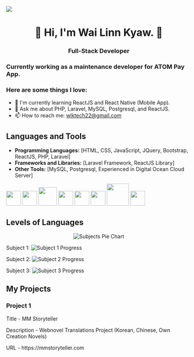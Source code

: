 <!DOCTYPE html>
  <html>
  <head>

  </head>
  <body>

  <img src="https://png.pngtree.com/thumb_back/fh260/background/20210906/pngtree-ai-artificial-intelligence-starry-sky-portrait-blue-technology-banner-image_804237.jpg" />
  

  <h1 align="center">👋 Hi, I'm Wai Linn Kyaw. 👋</h1>
  <h3 align="center">Full-Stack Developer</h3>
  
  ### Currently working as a maintenance developer for ATOM Pay App.
  
  ### Here are some things I love:
  - 🌱 I'm currently learning ReactJS and React Native (Mobile App).
  - 💬 Ask me about PHP, Laravel, MySQL, Postgresql, and ReactJS.
  - 📫 How to reach me: wlktech22@gmail.com
  
  ## Languages and Tools
  
  - **Programming Languages:** [HTML, CSS, JavaScript, JQuery, Bootstrap, ReactJS, PHP, Laravel]
  - **Frameworks and Libraries:** [Laravel Framework, ReactJS Library]
  - **Other Tools:** [MySQL, Postgresql, Experienced in Digital Ocean Cloud Server]
  
  <div style="display: inline:">
    <img src="https://cdn1.iconfinder.com/data/icons/programing-development-8/24/react_logo-512.png" width="40px" />
    <img src="https://www.pngitem.com/pimgs/m/206-2069866_transparent-css3-logo-png-jquery-logo-png-png.png" width="40px" />
    <img src="https://upload.wikimedia.org/wikipedia/commons/thumb/b/b2/Bootstrap_logo.svg/2560px-Bootstrap_logo.svg.png" width="50px" />
    <img src="https://upload.wikimedia.org/wikipedia/commons/thumb/6/6a/JavaScript-logo.png/800px-JavaScript-logo.png" width="40px" />
    <img src="https://upload.wikimedia.org/wikipedia/commons/thumb/2/27/PHP-logo.svg/1280px-PHP-logo.svg.png" width="40px" />
    <img src="https://static-00.iconduck.com/assets.00/laravel-icon-497x512-uwybstke.png" width="40px" />
    <img src="https://upload.wikimedia.org/wikipedia/labs/8/8e/Mysql_logo.png" width="60px" />
    <img src="https://upload.wikimedia.org/wikipedia/commons/thumb/2/29/Postgresql_elephant.svg/993px-Postgresql_elephant.svg.png" width="40px" />
  </div>

## Levels of Languages

<!-- Pie Chart for Subjects with Gradient Colors -->
<p align="center">
  <img src="https://quickchart.io/chart?c={type:'doughnut',data:{labels:['Subject 1','Subject 2','Subject 3'],datasets:[{data:[80,60,90],backgroundColor:['#4CAF50','#FFC107','#2196F3'],hoverOffset:4}]}}" alt="Subjects Pie Chart" />
</p>
<!-- Progress Bar for Subject 1 -->
<p>
  Subject 1: <img src="https://img.shields.io/static/v1?label=&message=10%&color=green&style=progress" alt="Subject 1 Progress" />
</p>

<!-- Progress Bar for Subject 2 -->
<p>
  Subject 2: <img src="https://img.shields.io/static/v1?label=&message=60%&color=yellow&style=progress" alt="Subject 2 Progress" />
</p>

<!-- Progress Bar for Subject 3 -->
<p>
  Subject 3: <img src="https://img.shields.io/static/v1?label=&message=90%&color=blue&style=progress" alt="Subject 3 Progress" />
</p>

  ## My Projects
  
  ### Project 1
  <p>Title - MM Storyteller</p>
  <p>Description - Webnovel Translations Project (Korean, Chinese, Own Creation Novels)</p>
  <p>URL - https://mmstoryteller.com</p>

</body>
</html>
